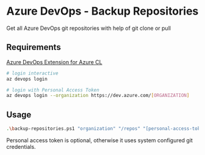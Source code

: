 # Azure DevOps - Backup Repositories

Get all Azure DevOps git repositories with help of git clone or pull

## Requirements

[Azure DevOps Extension for Azure CL](https://github.com/Azure/azure-devops-cli-extension)

```sh
# login interactive
az devops login

# login with Personal Access Token
az devops login --organization https://dev.azure.com/[ORGANIZATION]
```

## Usage

```sh
.\backup-repositories.ps1 "organization" "/repos" "[personal-access-token]"
```

Personal access token is optional, otherwise it uses system configured git credentials.

